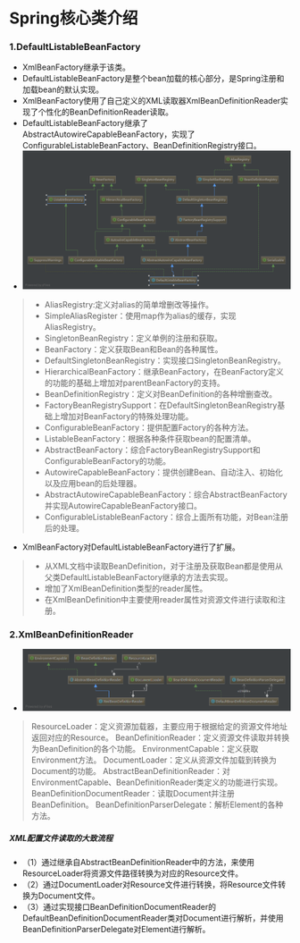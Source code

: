 # Spring核心类介绍

### 1.DefaultListableBeanFactory

- XmlBeanFactory继承于该类。
- DefaultListableBeanFactory是整个bean加载的核心部分，是Spring注册和加载bean的默认实现。
- XmlBeanFactory使用了自己定义的XML读取器XmlBeanDefinitionReader实现了个性化的BeanDefinitionReader读取。
- DefaultListableBeanFactory继承了AbstractAutowireCapableBeanFactory，实现了ConfigurableListableBeanFactory、BeanDefinitionRegistry接口。
- ![](img/2.png?raw=true)

>- AliasRegistry:定义对alias的简单增删改等操作。
>- SimpleAliasRegister：使用map作为alias的缓存，实现AliasRegistry。
>- SingletonBeanRegistry：定义单例的注册和获取。
>- BeanFactory：定义获取Bean和Bean的各种属性。
>- DefaultSingletonBeanRegistry：实现接口SingletonBeanRegistry。
>- HierarchicalBeanFactory：继承BeanFactory，在BeanFactory定义的功能的基础上增加对parentBeanFactory的支持。
>- BeanDefinitionRegistry：定义对BeanDefinition的各种增删查改。
>- FactoryBeanRegistrySupport：在DefaultSingletonBeanRegistry基础上增加对BeanFactory的特殊处理功能。
>- ConfigurableBeanFactory：提供配置Factory的各种方法。
>- ListableBeanFactory：根据各种条件获取bean的配置清单。
>- AbstractBeanFactory：综合FactoryBeanRegistrySupport和ConfigurableBeanFactory的功能。
>- AutowireCapableBeanFactory：提供创建Bean、自动注入、初始化以及应用bean的后处理器。
>- AbstractAutowireCapableBeanFactory：综合AbstractBeanFactory并实现AutowireCapableBeanFactory接口。
>- ConfigurableListableBeanFactory：综合上面所有功能，对Bean注册后的处理。

- XmlBeanFactory对DefaultListableBeanFactory进行了扩展。

>- 从XML文档中读取BeanDefinition，对于注册及获取Bean都是使用从父类DefaultListableBeanFactory继承的方法去实现。
>- 增加了XmlBeanDefinition类型的reader属性。
>- 在XmlBeanDefinition中主要使用reader属性对资源文件进行读取和注册。

### 2.XmlBeanDefinitionReader

- ![](img/3.png?raw=true)

> ResourceLoader：定义资源加载器，主要应用于根据给定的资源文件地址返回对应的Resource。
> BeanDefinitionReader：定义资源文件读取并转换为BeanDefinition的各个功能。
> EnvironmentCapable：定义获取Environment方法。
> DocumentLoader：定义从资源文件加载到转换为Document的功能。
> AbstractBeanDefinitionReader：对EnvironmentCapable、BeanDefinitionReader类定义的功能进行实现。
> BeanDefinitionDocumentReader：读取Document并注册BeanDefinition。
> BeanDefinitionParserDelegate：解析Element的各种方法。

##### XML配置文件读取的大致流程

- （1）通过继承自AbstractBeanDefinitionReader中的方法，来使用ResourceLoader将资源文件路径转换为对应的Resource文件。
- （2）通过DocumentLoader对Resource文件进行转换，将Resource文件转换为Document文件。
- （3）通过实现接口BeanDefinitionDocumentReader的DefaultBeanDefinitionDocumentReader类对Document进行解析，并使用BeanDefinitionParserDelegate对Element进行解析。

